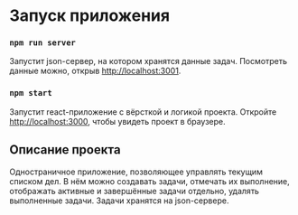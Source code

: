 # Запуск приложения

### `npm run server`

Запустит json-сервер, на котором хранятся данные задач.
Посмотреть данные можно, открыв [http://localhost:3001](http://localhost:3001).

### `npm start`

Запустит react-приложение с вёрсткой и логикой проекта.
Откройте [http://localhost:3000](http://localhost:3000), чтобы увидеть проект в браузере.

## Описание проекта

Одностраничное приложение, позволяющее управлять текущим списком дел. В нём можно создавать задачи, отмечать их выполнение, отображать активные и завершённые задачи отдельно, удалять выполненные задачи.
Задачи хранятся на json-сервере.
